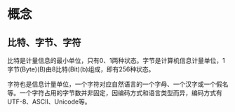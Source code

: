# 概念

## 比特、字节、字符

比特是计量信息的最小单位，只有0、1两种状态。字节是计算机信息计量单位，1字节(Byte)(B)由8比特(Bit)(b)组成，即有256种状态。

字符也是信息计量单位，一个字符对应自然语言的一个字母、一个汉字或一个假名等。一个字符占用的字节数并非固定，因编码方式和语言类型而异，编码方式有UTF-8、ASCII、Unicode等。


